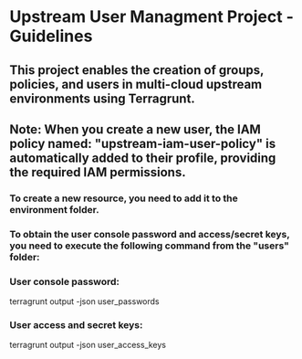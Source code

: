 # Upstream User Managment Project - Guidelines <br />

## This project enables the creation of groups, policies, and users in multi-cloud upstream environments using Terragrunt. <br />

## Note: When you create a new user, the IAM policy named: "upstream-iam-user-policy" is automatically added to their profile, providing the required IAM permissions. <br />

### To create a new resource, you need to add it to the environment folder.  <br />

### To obtain the user console password and access/secret keys, you need to execute the following command from the "users" folder: <br />

### User console password: <br />
terragrunt output -json user_passwords

### User access and secret keys: <br />
terragrunt output -json user_access_keys
